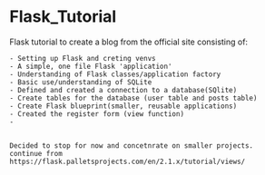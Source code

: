 # Flask_Tutorial
Flask tutorial to create a blog from the official site consisting of:

    - Setting up Flask and creting venvs
    - A simple, one file Flask 'application'
    - Understanding of Flask classes/application factory
    - Basic use/understanding of SQLite
    - Defined and created a connection to a database(SQlite)
    - Create tables for the database (user table and posts table)
    - Create Flask blueprint(smaller, reusable applications)
    - Created the register form (view function)
    - 


    Decided to stop for now and concetnrate on smaller projects.
    continue from https://flask.palletsprojects.com/en/2.1.x/tutorial/views/

